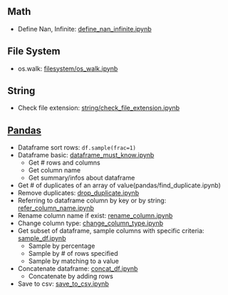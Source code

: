 
## Math
- Define Nan, Infinite: [define_nan_infinite.ipynb](math/define_nan_infinite.ipynb)

## File System
- os.walk: [filesystem/os_walk.ipynb](filesystem/os_walk.ipynb)

## String
- Check file extension: [string/check_file_extension.ipynb](string/check_file_extension.ipynb)

## [Pandas](https://pandas.pydata.org/docs/reference/)

- Dataframe sort rows: ```df.sample(frac=1)```
- Dataframe basic: [dataframe_must_know.ipynb](pandas/dataframe_must_know.ipynb)
    - Get # rows and columns
    - Get column name
    - Get summary/infos about dataframe
- Get # of duplicates of an array of value(pandas/find_duplicate.ipynb)
- Remove duplicates: [drop_duplicate.ipynb](pandas/drop_duplicate.ipynb)
- Referring to dataframe column by key or by string: [refer_column_name.ipynb](pandas/refer_column_name.ipynb)
- Rename column name if exist: [rename_column.ipynb](pandas/rename_column.ipynb)
- Change column type: [change_column_type.ipynb](pandas/change_column_type.ipynb)
- Get subset of dataframe, sample columns with specific criteria: [sample_df.ipynb](pandas/sample_df.ipynb)
    - Sample by percentage
    - Sample by # of rows specified
    - Sample by matching to a value
- Concatenate dataframe: [concat_df.ipynb](pandas/concat_df.ipynb)
    - Concatenate by adding rows
- Save to csv: [save_to_csv.ipynb](pandas/save_to_csv.ipynb)

